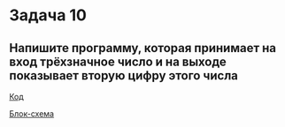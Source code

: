 # Задача 10

## Напишите программу, которая принимает на вход трёхзначное число и на выходе показывает вторую цифру этого числа

[Код](../Exp001/Program.cs)

[Блок-схема](../Exp001/diagram.drawio.png)
